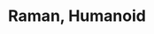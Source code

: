 ---
layout: project
title: "Raman, Humanoid"
description: "An Autonomous Android"
header-img: "img/home-bg.jpg"
category: raman
text: "some details of the projecdfddddddddddddddddddddddddda adaf df dfdafadf                   adffdfdft"
docs: "http://172.16.101.237/raman/build/html/raman_index.html"
img: "img/raman_back.jpeg"
---